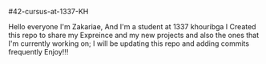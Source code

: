#42-cursus-at-1337-KH

Hello everyone I'm Zakariae, And I'm a student at 1337 khouribga
I Created this repo to share my Expreince and my new projects and also the ones that I'm currently working on;
I will be updating this repo and adding commits frequently
Enjoy!!!
